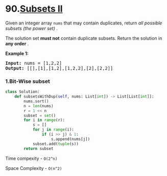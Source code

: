 # 90.[Subsets II](https://leetcode.com/problems/subsets-ii/)

Given an integer array `nums` that may contain duplicates, return  *all possible subsets (the power set)* .

The solution set **must not** contain duplicate subsets. Return the solution in  **any order** .

**Example 1:**

<pre><strong>Input:</strong> nums = [1,2,2]
<strong>Output:</strong> [[],[1],[1,2],[1,2,2],[2],[2,2]]</pre>


### 1.Bit-Wise subset

```py
class Solution:
    def subsetsWithDup(self, nums: List[int]) -> List[List[int]]:
        nums.sort()
        n = len(nums)
        r = 1 << n
        subset = set()
        for i in range(r):
            s = []
            for j in range(i):
                if (i >> j) & 1:
                    s.append(nums[j])
            subset.add(tuple(s))
        return subset
```

Time compexity - `O(2^n)`

Space Complexity - `O(n^2)`
